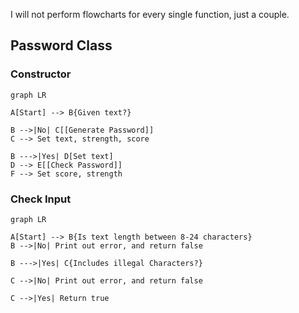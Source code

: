 I will not perform flowcharts for every single function, just a couple.

## Password Class

### Constructor
```mermaid
graph LR

A[Start] --> B{Given text?}

B -->|No| C[[Generate Password]]
C --> Set text, strength, score

B --->|Yes| D[Set text]
D --> E[[Check Password]]
F --> Set score, strength
```

### Check Input
```mermaid
graph LR

A[Start] --> B{Is text length between 8-24 characters}
B -->|No| Print out error, and return false

B --->|Yes| C{Includes illegal Characters?}

C -->|No| Print out error, and return false

C -->|Yes| Return true
```